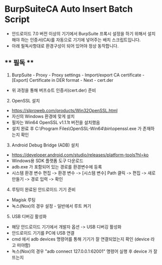 # BurpSuiteCA Auto Insert Batch Script
- 안드로이드 7.0 버전 이상의 기기에서 BurpSuite 프록시 설정을 하기 위해서 설치해야 하는 인증서(CA)를 자동으로 기기에 넣어주는 배치 스크립트입니다.
- 아래 필독사항대로 환경구성이 되어 있어야 정상 동작합니다.

## ** 필독 **
1. BurpSuite - Proxy - Proxy settings - Import/export CA certificate - [Export] Certificate in DER format - Next - cert.der
- 위 과정을 통해 버프슈트 인증서(cert.der) 준비

2. OpenSSL 설치
- https://slproweb.com/products/Win32OpenSSL.html
- 자신의 Windows 환경에 맞게 설치
- 필자는 Win64 OpenSSL v1.1.1t 버전을 설치했음
- 설치 완료 후 C:\Program Files\OpenSSL-Win64\bin\openssl.exe 가 존재하는지 확인

3. Android Debug Bridge (ADB) 설치
- https://developer.android.com/studio/releases/platform-tools?hl=ko
- Windows용 SDK 플랫폼 도구 다운로드
- adb.exe 가 포함되어 있는 경로를 환경변수에 등록
- 시스템 환경 변수 편집 -> 환경 변수 -> [시스템 변수] Path 클릭 -> 편집 -> 새로 만들기 -> 경로 입력 -> 확인

4. 루팅이 완료된 안드로이드 기기 준비
- Magisk 루팅
- 녹스(Nox)의 경우 설정 - 일반에서 루트 켜기

5. USB 디버깅 활성화
- 해당 안드로이드 기기에서 개발자 옵션 -> USB 디버깅 활성화
- 안드로이드 기기를 PC에 USB 연결
- cmd 에서 adb devices 명령어를 통해 기기가 잘 연결되었는지 확인 (device 라고 떠야함)
- 녹스(Nox)의 경우 "adb connect 127.0.0.1:62001" 명령어 실행 후 device 가 잘 뜨는지 
